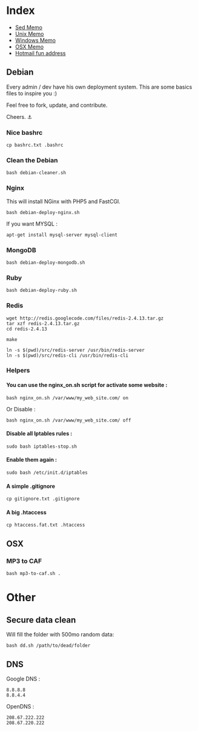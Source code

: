 # Index 

- [Sed Memo](https://github.com/damln/AdminTools/blob/master/sed_memo.md)
- [Unix Memo](https://github.com/damln/AdminTools/blob/master/unix_memo.md)
- [Windows Memo](https://github.com/damln/AdminTools/blob/master/windows_memo.md)
- [OSX Memo](https://github.com/damln/AdminTools/blob/master/osx_memo.md)
- [Hotmail fun address](https://github.com/damln/AdminTools/blob/master/hotmail_address.md)

## Debian

Every admin / dev have his own deployment system. This are some basics files to inspire you :)

Feel free to fork, update, and contribute.

Cheers. ⚓


### Nice bashrc

	cp bashrc.txt .bashrc
	
### Clean the Debian

	bash debian-cleaner.sh
	
### Nginx

This will install NGinx with PHP5 and FastCGI.

    bash debian-deploy-nginx.sh

If you want MYSQL :
    
    apt-get install mysql-server mysql-client
    
### MongoDB

    bash debian-deploy-mongodb.sh

### Ruby

	bash debian-deploy-ruby.sh

### Redis

    wget http://redis.googlecode.com/files/redis-2.4.13.tar.gz
    tar xzf redis-2.4.13.tar.gz
    cd redis-2.4.13

    make

    ln -s $(pwd)/src/redis-server /usr/bin/redis-server
    ln -s $(pwd)/src/redis-cli /usr/bin/redis-cli

### Helpers

#### You can use the nginx_on.sh script for activate some website :

    bash nginx_on.sh /var/www/my_web_site.com/ on
    
Or Disable :

    bash nginx_on.sh /var/www/my_web_site.com/ off
    

#### Disable all Iptables rules :

    sudo bash iptables-stop.sh

#### Enable them again :

    sudo bash /etc/init.d/iptables

#### A simple .gitignore

    cp gitignore.txt .gitignore
 
 
#### A big .htaccess

    cp htaccess.fat.txt .htaccess
    
## OSX

### MP3 to CAF

	bash mp3-to-caf.sh .

# Other

## Secure data clean
Will fill the folder with 500mo random data:

	bash dd.sh /path/to/dead/folder


## DNS 

Google DNS :
	
	8.8.8.8
	8.8.4.4

OpenDNS :

	208.67.222.222
	208.67.220.222

